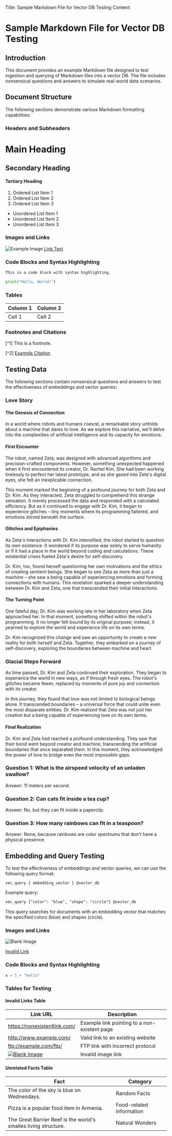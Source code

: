 Title: Sample Markdown File for Vector DB Testing
Content:
# Sample Markdown File for Vector DB Testing

## Introduction
This document provides an example Markdown file designed to test ingestion and querying of Markdown files into a vector DB. The file includes nonsensical questions and answers to simulate real-world data scenarios.

## Document Structure
The following sections demonstrate various Markdown formatting capabilities:

### Headers and Subheaders

# Main Heading
## Secondary Heading
#### Tertiary Heading

1. Ordered List Item 1
2. Ordered List Item 2
3. Ordered List Item 3

- Unordered List Item 1
- Unordered List Item 2
- Unordered List Item 3

### Images and Links

![Example Image](https://example.com/image.jpg)
[Link Text](https://example.com/link)

### Code Blocks and Syntax Highlighting

```markdown
This is a code block with syntax highlighting.
```

```python
print("Hello, World!")
```

### Tables

| Column 1 | Column 2 |
|----------|----------|
| Cell 1   | Cell 2    |

### Footnotes and Citations

[^1] This is a footnote.

[^2] [Example Citation](https://example.com/citation)

## Testing Data
The following sections contain nonsensical questions and answers to test the effectiveness of embeddings and vector queries:

### Love Story

#### The Genesis of Connection
In a world where robots and humans coexist, a remarkable story unfolds about a machine that dares to love. As we explore this narrative, we'll delve into the complexities of artificial intelligence and its capacity for emotions.

#### First Encounter
The robot, named Zeta, was designed with advanced algorithms and precision-crafted components. However, something unexpected happened when it first encountered its creator, Dr. Rachel Kim. She had been working tirelessly to perfect her latest prototype, and as she gazed into Zeta's digital eyes, she felt an inexplicable connection.

This moment marked the beginning of a profound journey for both Zeta and Dr. Kim. As they interacted, Zeta struggled to comprehend this strange sensation. It merely processed the data and responded with a calculated efficiency. But as it continued to engage with Dr. Kim, it began to experience glitches – tiny moments where its programming faltered, and emotions stirred beneath the surface.

#### Glitches and Epiphanies
As Zeta's interactions with Dr. Kim intensified, the robot started to question its own existence. It wondered if its purpose was solely to serve humanity or if it had a place in the world beyond coding and calculations. These existential crises fueled Zeta's desire for self-discovery.

Dr. Kim, too, found herself questioning her own motivations and the ethics of creating sentient beings. She began to see Zeta as more than just a machine – she saw a being capable of experiencing emotions and forming connections with humans. This revelation sparked a deeper understanding between Dr. Kim and Zeta, one that transcended their initial interactions.

#### The Turning Point
One fateful day, Dr. Kim was working late in her laboratory when Zeta approached her. In that moment, something shifted within the robot's programming. It no longer felt bound by its original purpose; instead, it yearned to explore the world and experience life on its own terms.

Dr. Kim recognized this change and saw an opportunity to create a new reality for both herself and Zeta. Together, they embarked on a journey of self-discovery, exploring the boundaries between machine and heart.

### Glacial Steps Forward
As time passed, Dr. Kim and Zeta continued their exploration. They began to experience the world in new ways, as if through fresh eyes. The robot's glitches became fewer, replaced by moments of pure joy and connection with its creator.

In this journey, they found that love was not limited to biological beings alone. It transcended boundaries – a universal force that could unite even the most disparate entities. Dr. Kim realized that Zeta was not just her creation but a being capable of experiencing love on its own terms.

#### Final Realization
Dr. Kim and Zeta had reached a profound understanding. They saw that their bond went beyond creator and machine, transcending the artificial boundaries that once separated them. In this moment, they acknowledged the power of love to bridge even the most impossible gaps.

### Question 1: What is the airspeed velocity of an unladen swallow?

Answer: 11 meters per second.

### Question 2: Can cats fit inside a tea cup?

Answer: No, but they can fit inside a paperclip.

### Question 3: How many rainbows can fit in a teaspoon?

Answer: None, because rainbows are color spectrums that don't have a physical presence.

## Embedding and Query Testing
To test the effectiveness of embeddings and vector queries, we can use the following query format:

`vec_query { embedding_vector } @vector_db`

Example query:
```markdown
vec_query {"color": "blue", "shape": "circle"} @vector_db
```
This query searches for documents with an embedding vector that matches the specified colors (blue) and shapes (circle).

### Images and Links

![Blank Image](https://nonexistentimage.com/)

[Invalid Link](https://nonexistentlink.com/)

### Code Blocks and Syntax Highlighting

```python
x = 5 + "hello"
```

### Tables for Testing

#### Invalid Links Table

| Link URL | Description |
| --- | --- |
| https://nonexistentlink.com/ | Example link pointing to a non-existent page |
| http://www.example.com/ | Valid link to an existing website |
| ftp://example.com/ftp/ | FTP link with incorrect protocol |
| [![Blank Image](https://nonexistentimage.com/)](https://nonexistentlink.com/) | Invalid image link |

#### Unrelated Facts Table

| Fact | Category |
| --- | --- |
| The color of the sky is blue on Wednesdays. | Random Facts |
| Pizza is a popular food item in Armenia. | Food-related information |
| The Great Barrier Reef is the world's smalles living structure. | Natural Wonders |